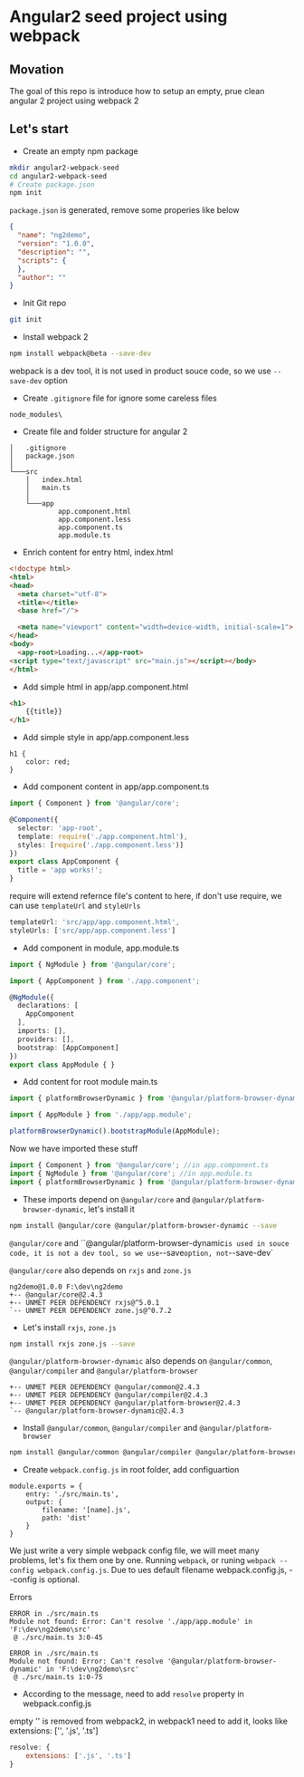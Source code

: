 # Angular2 seed project using webpack

## Movation 
The goal of this repo is introduce how to setup an empty, prue clean angular 2 project using webpack 2

## Let's start
* Create an empty npm package
```bash
mkdir angular2-webpack-seed
cd angular2-webpack-seed
# Create package.json
npm init
```
`package.json` is generated, remove some properies like below
```json
{
  "name": "ng2demo",
  "version": "1.0.0",
  "description": "",
  "scripts": {
  },
  "author": ""
}
```

* Init Git repo
```bash
git init
```

* Install webpack 2
```bash
npm install webpack@beta --save-dev
```
webpack is a dev tool, it is not used in product souce code, so we use `--save-dev` option
* Create `.gitignore` file for ignore some careless files
```text
node_modules\
```

* Create file and folder structure for angular 2
```text
│   .gitignore
│   package.json
│
└───src
    │   index.html
    │   main.ts
    │
    └───app
            app.component.html
            app.component.less
            app.component.ts
            app.module.ts
```

* Enrich content for entry html, index.html
```html
<!doctype html>
<html>
<head>
  <meta charset="utf-8">
  <title></title>
  <base href="/">

  <meta name="viewport" content="width=device-width, initial-scale=1">
</head>
<body>
  <app-root>Loading...</app-root>
<script type="text/javascript" src="main.js"></script></body>
</html>
```
* Add simple html in app/app.component.html
```html
<h1>
    {{title}}
</h1>
```
* Add simple style in app/app.component.less
```less
h1 {
    color: red;
}
```

* Add component content in app/app.component.ts
```typescript
import { Component } from '@angular/core';

@Component({
  selector: 'app-root',
  template: require('./app.component.html'),
  styles: [require('./app.component.less')]
})
export class AppComponent {
  title = 'app works!';
}
```
require will extend refernce file's content to here, if don't use require, we can use `templateUrl` and `styleUrls`
```typescript
templateUrl: 'src/app/app.component.html',
styleUrls: ['src/app/app.component.less']
```

* Add component in module, app.module.ts
```typescript
import { NgModule } from '@angular/core';

import { AppComponent } from './app.component';

@NgModule({
  declarations: [
    AppComponent
  ],
  imports: [],
  providers: [],
  bootstrap: [AppComponent]
})
export class AppModule { }
```

* Add content for root module main.ts
```typescript
import { platformBrowserDynamic } from '@angular/platform-browser-dynamic';

import { AppModule } from './app/app.module';

platformBrowserDynamic().bootstrapModule(AppModule);
```

Now we have imported these stuff
```typescript
import { Component } from '@angular/core'; //in app.component.ts
import { NgModule } from '@angular/core'; //in app.module.ts
import { platformBrowserDynamic } from '@angular/platform-browser-dynamic'; //in main.ts
```

* These imports depend on `@angular/core` and `@angular/platform-browser-dynamic`, let's install it
```bash
npm install @angular/core @angular/platform-browser-dynamic --save
```
`@angular/core` and ``@angular/platform-browser-dynamic` is used in souce code, it is not a dev tool, so we use `--save` option, not `--save-dev`

`@angular/core` also depends on `rxjs` and `zone.js`
```text
ng2demo@1.0.0 F:\dev\ng2demo
+-- @angular/core@2.4.3
+-- UNMET PEER DEPENDENCY rxjs@^5.0.1
`-- UNMET PEER DEPENDENCY zone.js@^0.7.2
```
* Let's install `rxjs`, `zone.js`
```bash
npm install rxjs zone.js --save
```

`@angular/platform-browser-dynamic` also depends on `@angular/common`, `@angular/compiler` and `@angular/platform-browser`
```text
+-- UNMET PEER DEPENDENCY @angular/common@2.4.3
+-- UNMET PEER DEPENDENCY @angular/compiler@2.4.3
+-- UNMET PEER DEPENDENCY @angular/platform-browser@2.4.3
`-- @angular/platform-browser-dynamic@2.4.3
```

* Install `@angular/common`, `@angular/compiler` and `@angular/platform-browser`
```bash
npm install @angular/common @angular/compiler @angular/platform-browser --save
```

* Create `webpack.config.js` in root folder, add configuartion
```javacript
module.exports = {
    entry: './src/main.ts',
    output: {
        filename: '[name].js',
        path: 'dist'
    }
}
```
We just write a very simple webpack config file, we will meet many problems, let's fix them one by one. Running `webpack`, or runing `webpack --config webpack.config.js`. Due to ues default filename webpack.config.js, --config is optional. 

Errors
```text
ERROR in ./src/main.ts
Module not found: Error: Can't resolve './app/app.module' in 'F:\dev\ng2demo\src'
 @ ./src/main.ts 3:0-45

ERROR in ./src/main.ts
Module not found: Error: Can't resolve '@angular/platform-browser-dynamic' in 'F:\dev\ng2demo\src'
 @ ./src/main.ts 1:0-75
 ```
 * According to the message, need to add `resolve` property in webpack.config.js
 
 empty '' is removed from webpack2, in webpack1 need to add it, looks like extensions: ['', '.js', '.ts']
 
 ```javascript
 resolve: {
     extensions: ['.js', '.ts']
 }
 ```
 

